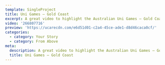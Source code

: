 ```yaml
---
template: SingleProject
title: Uni Games – Gold Coast
excerpt: A great video to highlight the Australian Uni Games – Gold Coast locations.
video: '266807716'
preview: 'https://ucarecdn.com/e6d51d01-c2a4-45ce-ade1-d8d46caca0cf/'
categories:
  - category: Your Story
  - category: From Above
meta:
  description: A great video to highlight the Australian Uni Games – Gold Coast locations.
  title: Uni Games – Gold Coast
---
```

